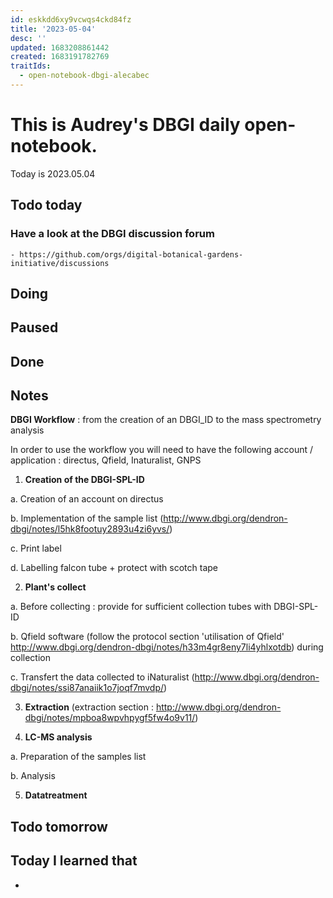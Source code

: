 ```yaml
---
id: eskkdd6xy9vcwqs4ckd84fz
title: '2023-05-04'
desc: ''
updated: 1683208861442
created: 1683191782769
traitIds:
  - open-notebook-dbgi-alecabec
---
```



# This is Audrey's DBGI daily open-notebook.

Today is 2023.05.04

## Todo today

### Have a look at the DBGI discussion forum
    - https://github.com/orgs/digital-botanical-gardens-initiative/discussions

###
###

## Doing

## Paused

## Done

## Notes

**DBGI Workflow** : from the creation of an DBGI_ID to the mass spectrometry analysis 

In order to use the workflow you will need to have the following account / application : directus, Qfield, Inaturalist, GNPS 

1. **Creation of the DBGI-SPL-ID** 
  
  a. Creation of an account on directus  
  
  b. Implementation of the sample list (http://www.dbgi.org/dendron-dbgi/notes/l5hk8footuy2893u4zi6yvs/) 
  
  c. Print label 
  
  d. Labelling falcon tube + protect with scotch tape 

2. **Plant's collect** 
   
  a. Before collecting : provide for sufficient collection tubes with DBGI-SPL-ID 
  
  b. Qfield software (follow the protocol section 'utilisation of Qfield'  http://www.dbgi.org/dendron-dbgi/notes/h33m4gr8eny7li4yhlxotdb) during collection 
  
  c. Transfert the data collected to iNaturalist (http://www.dbgi.org/dendron-dbgi/notes/ssi87anaiik1o7joqf7mvdp/)
  
3. **Extraction** (extraction section : http://www.dbgi.org/dendron-dbgi/notes/mpboa8wpvhpygf5fw4o9v11/)

4. **LC-MS analysis**
  
  a. Preparation of the samples list 

  b. Analysis 

5. **Datatreatment** 
  






## Todo tomorrow

###
###
###


## Today I learned that

- 